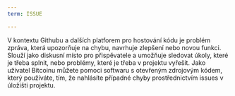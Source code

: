 ```yaml
---
term: ISSUE

---
```

V kontextu Githubu a dalších platforem pro hostování kódu je problém zpráva, která upozorňuje na chybu, navrhuje zlepšení nebo novou funkci. Slouží jako diskusní místo pro přispěvatele a umožňuje sledovat úkoly, které je třeba splnit, nebo problémy, které je třeba v projektu vyřešit. Jako uživatel Bitcoinu můžete pomoci softwaru s otevřeným zdrojovým kódem, který používáte, tím, že nahlásíte případné chyby prostřednictvím issues v úložišti projektu.